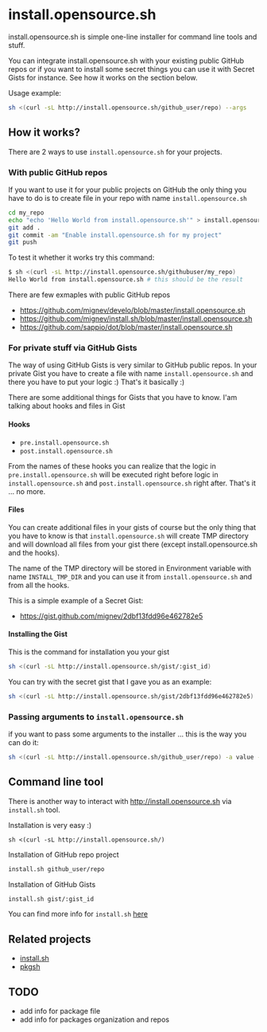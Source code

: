 # install.opensource.sh
install.opensource.sh is simple one-line installer for command line tools and stuff.

You can integrate install.opensource.sh with your existing public GitHub repos or if you want to install some secret things you can use it with Secret Gists for instance. See how it works on the section below.

Usage example:

```sh
sh <(curl -sL http://install.opensource.sh/github_user/repo) --args
```

## How it works?

There are 2 ways to use `install.opensource.sh` for your projects.

### With public GitHub repos

If you want to use it for your public projects on GitHub the only thing you have to do is to create file in your repo with name `install.opensource.sh`

```sh
cd my_repo
echo "echo 'Hello World from install.opensource.sh'" > install.opensource.sh
git add .
git commit -am "Enable install.opensource.sh for my project"
git push
```

To test it whether it works try this command:

```sh
$ sh <(curl -sL http://install.opensource.sh/githubuser/my_repo)
Hello World from install.opensource.sh # this should be the result
```

There are few exmaples with public GitHub repos
- https://github.com/mignev/develo/blob/master/install.opensource.sh
- https://github.com/mignev/install.sh/blob/master/install.opensource.sh
- https://github.com/sappio/dot/blob/master/install.opensource.sh


### For private stuff via GitHub Gists

The way of using GitHub Gists is very similar to GitHub public repos. In your private Gist you have to create a file with name `install.opensource.sh` and there you have to put your logic :) That's it basically :)

There are some additional things for Gists that you have to know. I'am talking about hooks and files in Gist

#### Hooks
- `pre.install.opensource.sh`
- `post.install.opensource.sh`

From the names of these hooks you can realize that the logic in `pre.install.opensource.sh` will be executed right before logic in `install.opensource.sh` and `post.install.opensource.sh` right after. That's it ... no more.

#### Files

You can create additional files in your gists of course but the only thing that you have to know is that `install.opensource.sh` will create TMP directory and will download all files from your gist there (except install.opensource.sh and the hooks).

The name of the TMP directory will be stored in Environment variable with name `INSTALL_TMP_DIR` and you can use it from `install.opensource.sh` and from all the hooks.

This is a simple example of a Secret Gist:
- https://gist.github.com/mignev/2dbf13fdd96e462782e5

#### Installing the Gist
This is the command for installation you your gist

```sh
sh <(curl -sL http://install.opensource.sh/gist/:gist_id)
```

You can try with the secret gist that I gave you as an example:

```sh
sh <(curl -sL http://install.opensource.sh/gist/2dbf13fdd96e462782e5)
```

### Passing arguments to `install.opensource.sh`

if you want to pass some arguments to the installer ... this is the way you can do it:

```sh
sh <(curl -sL http://install.opensource.sh/github_user/repo) -a value --arg1 value
```

## Command line tool

There is another way to interact with http://install.opensource.sh via `install.sh` tool.

Installation is very easy :)

```
sh <(curl -sL http://install.opensource.sh/)
```

Installation of GitHub repo project

```sh
install.sh github_user/repo
```

Installation of GitHub Gists

```sh
install.sh gist/:gist_id
```

You can find more info for `install.sh` [here](https://github.com/mignev/install.sh)

## Related projects
- [install.sh](https://github.com/mignev/install.sh)
- [pkgsh](https://github.com/pkgsh)

## TODO
- add info for package file
- add info for packages organization and repos
